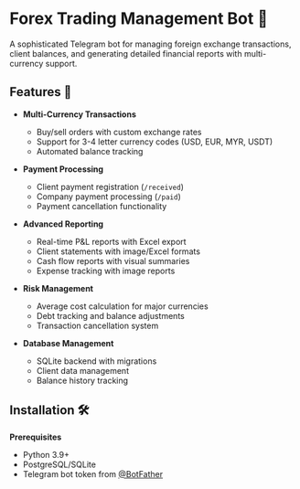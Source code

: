 # Forex Trading Management Bot 🤖

A sophisticated Telegram bot for managing foreign exchange transactions, client balances, and generating detailed financial reports with multi-currency support.

## Features 🌟

- **Multi-Currency Transactions**
  - Buy/sell orders with custom exchange rates
  - Support for 3-4 letter currency codes (USD, EUR, MYR, USDT)
  - Automated balance tracking

- **Payment Processing**
  - Client payment registration (`/received`)
  - Company payment processing (`/paid`)
  - Payment cancellation functionality

- **Advanced Reporting**
  - Real-time P&L reports with Excel export
  - Client statements with image/Excel formats
  - Cash flow reports with visual summaries
  - Expense tracking with image reports

- **Risk Management**
  - Average cost calculation for major currencies
  - Debt tracking and balance adjustments
  - Transaction cancellation system

- **Database Management**
  - SQLite backend with migrations
  - Client data management
  - Balance history tracking

## Installation 🛠️

 **Prerequisites**
   - Python 3.9+
   - PostgreSQL/SQLite
   - Telegram bot token from [@BotFather](https://t.me/BotFather)
